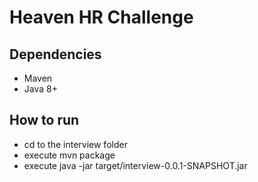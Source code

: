 # Heaven HR Challenge

## Dependencies

* Maven
* Java 8+ 

## How to run

* cd to the interview folder
* execute mvn package
* execute java -jar target/interview-0.0.1-SNAPSHOT.jar